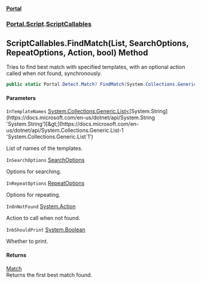 #### [Portal](index.md 'index')
### [Portal.Script](Portal.Script.md 'Portal.Script').[ScriptCallables](ScriptCallables.md 'Portal.Script.ScriptCallables')

## ScriptCallables.FindMatch(List<string>, SearchOptions, RepeatOptions, Action, bool) Method

Tries to find best match with specified templates, with an optional action called when not found, synchronously.

```csharp
public static Portal.Detect.Match? FindMatch(System.Collections.Generic.List<string> InTemplateNames, Portal.Detect.SearchOptions? InSearchOptions=null, Portal.Detect.RepeatOptions? InRepeatOptions=null, System.Action? InOnNotFound=null, bool InbShouldPrint=true);
```
#### Parameters

<a name='Portal.Script.ScriptCallables.FindMatch(System.Collections.Generic.List_string_,Portal.Detect.SearchOptions,Portal.Detect.RepeatOptions,System.Action,bool).InTemplateNames'></a>

`InTemplateNames` [System.Collections.Generic.List&lt;](https://docs.microsoft.com/en-us/dotnet/api/System.Collections.Generic.List-1 'System.Collections.Generic.List`1')[System.String](https://docs.microsoft.com/en-us/dotnet/api/System.String 'System.String')[&gt;](https://docs.microsoft.com/en-us/dotnet/api/System.Collections.Generic.List-1 'System.Collections.Generic.List`1')

List of names of the templates.

<a name='Portal.Script.ScriptCallables.FindMatch(System.Collections.Generic.List_string_,Portal.Detect.SearchOptions,Portal.Detect.RepeatOptions,System.Action,bool).InSearchOptions'></a>

`InSearchOptions` [SearchOptions](SearchOptions.md 'Portal.Detect.SearchOptions')

Options for searching.

<a name='Portal.Script.ScriptCallables.FindMatch(System.Collections.Generic.List_string_,Portal.Detect.SearchOptions,Portal.Detect.RepeatOptions,System.Action,bool).InRepeatOptions'></a>

`InRepeatOptions` [RepeatOptions](RepeatOptions.md 'Portal.Detect.RepeatOptions')

Options for repeating.

<a name='Portal.Script.ScriptCallables.FindMatch(System.Collections.Generic.List_string_,Portal.Detect.SearchOptions,Portal.Detect.RepeatOptions,System.Action,bool).InOnNotFound'></a>

`InOnNotFound` [System.Action](https://docs.microsoft.com/en-us/dotnet/api/System.Action 'System.Action')

Action to call when not found.

<a name='Portal.Script.ScriptCallables.FindMatch(System.Collections.Generic.List_string_,Portal.Detect.SearchOptions,Portal.Detect.RepeatOptions,System.Action,bool).InbShouldPrint'></a>

`InbShouldPrint` [System.Boolean](https://docs.microsoft.com/en-us/dotnet/api/System.Boolean 'System.Boolean')

Whether to print.

#### Returns
[Match](Match.md 'Portal.Detect.Match')  
Returns the first best match found.